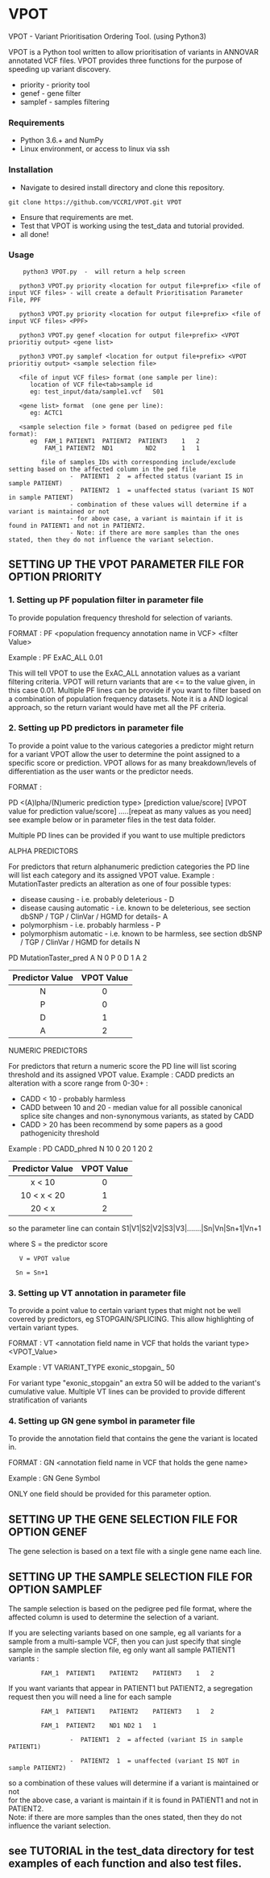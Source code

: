 # VPOT
VPOT - Variant Prioritisation Ordering Tool. (using Python3)

VPOT is a Python tool written to allow prioritisation of variants in ANNOVAR annotated VCF files. VPOT provides three functions for the purpose of speeding up variant discovery.
* priority  - priority tool
* genef     - gene filter
* samplef   - samples filtering

### Requirements
* Python 3.6.+ and NumPy
* Linux environment, or access to linux via ssh

### Installation
* Navigate to desired install directory and clone this repository.

 `git clone https://github.com/VCCRI/VPOT.git VPOT`

* Ensure that requirements are met. 
* Test that VPOT is working using the test_data and tutorial provided.
* all done!

### Usage 
                                                                                                                      
        python3 VPOT.py  -  will return a help screen                                                                                 
       
       python3 VPOT.py priority <location for output file+prefix> <file of input VCF files> - will create a default Prioritisation Parameter File, PPF
       
       python3 VPOT.py priority <location for output file+prefix> <file of input VCF files> <PPF>
       
       python3 VPOT.py genef <location for output file+prefix> <VPOT prioritiy output> <gene list>
       
       python3 VPOT.py samplef <location for output file+prefix> <VPOT prioritiy output> <sample selection file>
                                                                                                                                                                                         
       <file of input VCF files> format (one sample per line):                                                                                                                    
          location of VCF file<tab>sample id                                                                                                                                      
          eg: test_input/data/sample1.vcf	S01                                                                                                                                    
                                                                                                                                                                                  
       <gene list> format  (one gene per line):                                                                                                                                   
          eg: ACTC1                                                                                                                                                               
                                                                                                                                                                                  
       <sample selection file > format (based on pedigree ped file format):                                                                                                       
          eg  FAM_1	PATIENT1  PATIENT2  PATIENT3	1	2
              FAM_1	PATIENT2  ND1	      ND2     	1	1
                                                                                                                           
             file of samples_IDs with corresponding include/exclude setting based on the affected column in the ped file                                                          
                     -  PATIENT1  2  = affected status (variant IS in sample PATIENT)                                                                                                                  
                     -  PATIENT2  1  = unaffected status (variant IS NOT in sample PATIENT)                                                                                                              
                     - combination of these values will determine if a variant is maintained or not                                                                               
                     - for above case, a variant is maintain if it is found in PATIENT1 and not in PATIENT2.                                                                             
                     - Note: if there are more samples than the ones stated, then they do not influence the variant selection.                                                
                                                                                                                                                                                  
## SETTING UP THE VPOT PARAMETER FILE FOR OPTION PRIORITY                                                                                                                                  

### 1. Setting up PF population filter in parameter file

 To provide population frequency threshold for selection of variants.

 FORMAT :    PF	&lt;population frequency annotation name in VCF>	&lt;filter Value>

 Example :   PF	ExAC_ALL	0.01

 This will tell VPOT to use the ExAC_ALL annotation values as a variant filtering criteria. VPOT will return variants that are <= to the value given, in this case 0.01.
 Multiple PF lines can be provide if you want to filter based on a combination of population frequency datasets. Note it is a AND logical approach, so the return variant would have
 met all the PF criteria. 

### 2. Setting up PD predictors in parameter file 

 To provide a point value to the various categories a predictor might return for a variant VPOT allow the user to determine the point assigned to a specific score or prediction.
 VPOT allows for as many breakdown/levels of differentiation as the user wants or the predictor needs.

 FORMAT :   
 
 PD	<predictor annotation name in VCF>	<(A)lpha/(N)umeric prediction type>	[prediction value/score]	[VPOT value for prediction value/score] .....[repeat as many values as you need] 
 see example below or in parameter files in the test data folder. 

 Multiple PD lines can be provided if you want to use multiple predictors 

 ALPHA PREDICTORS 

 For predictors that return alphanumeric prediction categories the PD line will list each category and its assigned VPOT value.
 Example :
 MutationTaster predicts an alteration as one of four possible types:

 * disease causing - i.e. probably deleterious - D 
 * disease causing automatic - i.e. known to be deleterious, see section dbSNP / TGP / ClinVar / HGMD for details- A
 * polymorphism - i.e. probably harmless - P 
 * polymorphism automatic - i.e. known to be harmless, see section dbSNP / TGP / ClinVar / HGMD for details N

 PD	MutationTaster_pred	A	N	0	P	0	D	1	A	2	
 
 | Predictor Value | VPOT Value |
 |:---------------:|:----------:|
  N | 0
  P | 0
  D | 1 
  A | 2

 NUMERIC PREDICTORS 

 For predictors that return a numeric score the PD line will list scoring threshold and its assigned VPOT value.
 Example :
 CADD predicts an alteration with a score range from 0-30+ :

 * CADD < 10 - probably harmless 
 * CADD between 10 and 20 - median value for all possible canonical splice site changes and non-synonymous variants, as stated by CADD 
 * CADD > 20 has been recommend by some papers as a good pathogenicity threshold
 
 Example :   PD	CADD_phred	N	10	0	20	1	20	2
 
 | Predictor Value | VPOT Value |
 |:---------------:|:----------:|
  x < 10 | 0
  10 < x < 20 | 1
  20 < x | 2 
  
  so the parameter line can contain
 S1|V1|S2|V2|S3|V3|.......|Sn|Vn|Sn+1|Vn+1
 
 where S = the predictor score
 
       V = VPOT value
       
      Sn = Sn+1   
 
### 3. Setting up VT annotation in parameter file 

 To provide a point value to certain variant types that might not be well covered by predictors, eg STOPGAIN/SPLICING. 
 This allow highlighting of vertain variant types.

 FORMAT :    VT	&lt;annotation field name in VCF that holds the variant type>	&lt;VPOT_Value>

 Example :   VT	VARIANT_TYPE	exonic_stopgain_	50

 For variant type "exonic_stopgain" an extra 50 will be added to the variant's cumulative value.
 Multiple VT lines can be provided to provide different stratification of variants 


### 4. Setting up GN gene symbol in parameter file 


 To provide the annotation field that contains the gene the variant is located in. 

 FORMAT :    GN	&lt;annotation field name in VCF that holds the gene name>

 Example :   GN	Gene Symbol

 ONLY one field should be provided for this parameter option.

## SETTING UP THE GENE SELECTION FILE FOR OPTION GENEF                                                                                                                                
                                            
 The gene selection is based on a text file with a single gene name each line.
                                                                         
## SETTING UP THE SAMPLE SELECTION FILE FOR OPTION SAMPLEF                                                                                                                                
                                            
 The sample selection is based on the pedigree ped file format, where the affected column is used to determine the selection of a variant.                                        
                                            
 If you are selecting variants based on one sample, eg all variants for a sample from a multi-sample VCF, then you can just specify that single sample in the 
 sample slection file, eg only want all sample PATIENT1 variants :
 
             FAM_1	PATIENT1	PATIENT2	PATIENT3	1	2       
                                            
 If you want variants that appear in PATIENT1 but PATIENT2, a segregation request then you will need a line for each sample 
 
             FAM_1	PATIENT1	PATIENT2	PATIENT3	1	2
             
             FAM_1	PATIENT2	ND1	ND2	1	1
             
                     -  PATIENT1  2  = affected (variant IS in sample PATIENT1)
                     
                     -  PATIENT2  1  = unaffected (variant IS NOT in sample PATIENT2)
                     
 so a combination of these values will determine if a variant is maintained or not                                                                              
 for the above case, a variant is maintain if it is found in PATIENT1 and not in PATIENT2.                                                                             
 Note: if there are more samples than the ones stated, then they do not influence the variant selection.                                                                          

## see TUTORIAL in the test_data directory for test examples of each function and also test files.

